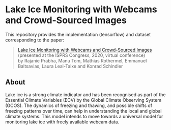 # Lake Ice Monitoring with Webcams and Crowd-Sourced Images

This repository provides the implementation (tensorflow) and dataset corresponding to the paper:<br>

>[Lake Ice Monitoring with Webcams and Crowd-​Sourced Images](https://www.isprs-ann-photogramm-remote-sens-spatial-inf-sci.net/V-2-2020/549/2020/) (presented at the ISPRS Congress, 2020, virtual conference)<br>
> by Rajanie Prabha, Manu Tom, Mathias Rothermel, Emmanuel Baltsavias, Laura Leal-Taixe and Konrad Schindler

 ## About
 Lake ice is a strong climate indicator and has been recognised as part of the Essential Climate Variables (ECV) by the Global Climate Observing System (GCOS). The dynamics of freezing and thawing, and possible shifts of freezing patterns over time, can help in understanding the local and global climate systems. This model intends to move towards a universal model for monitoring lake ice with freely available webcam data.


